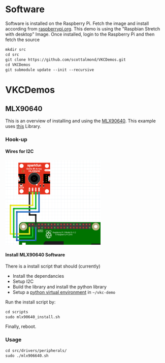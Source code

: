# Software
Software is installed on the Raspberry Pi. Fetch the image and install according from [raspberrypi.org][rpi-rasp-dl]. This demo is using the "Raspbian Stretch with desktop" Image. Once installed, login to the Raspberry Pi and then fetch the source

~~~
mkdir src
cd src
git clone https://github.com/scottalmond/VKCDemos.git
cd VKCDemos
git submodule update --init --recursive
~~~

# VKCDemos

## MLX90640
This is an overview of installing and using the [MLX90640][mlx90640-ref]. This example uses [this][mlx90640-lib] Library.

### Hook-up

#### Wires for I2C 
[<img src="docs/MLX90640_and_RPi.png" width=300>][mlx90640-hookup]

#### Install MLX90640 Software

There is a install script that should (currently)

 * Install the dependancies
 * Setup I2C
 * Build the library and install the python library
 * Setup a [python virtual environment][py-venv] in `~/vkc-demo`

Run the install script by:
~~~
cd scripts
sudo mlx90640_install.sh
~~~
Finally, reboot.

### Usage

~~~
cd src/drivers/peripherals/
sudo ./mlx906640.sh
~~~

[rpi-rasp-dl]:     https://www.raspberrypi.org/downloads/raspbian/
[mlx90640-ref]:    https://www.sparkfun.com/products/14844
[mlx90640-lib]:    https://github.com/pimoroni/mlx90640-library
[mlx90640-hookup]: https://learn.sparkfun.com/tutorials/qwiic-ir-array-mlx90640-hookup-guide/all
[py-venv]:         https://docs.python.org/3/library/venv.html


